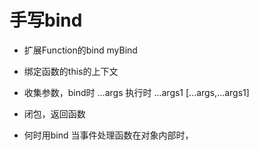 # 手写bind
- 扩展Function的bind myBind 
- 绑定函数的this的上下文
- 收集参数，bind时 ...args
    执行时 ...args1
    [...args,...args1]
- 闭包，返回函数
 

- 何时用bind
    当事件处理函数在对象内部时，